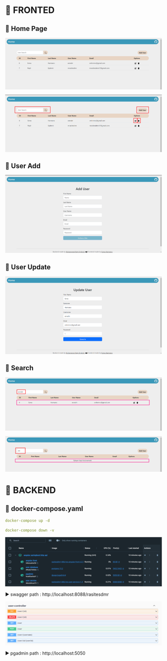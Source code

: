 # 🎯 FRONTED

## 📌 Home Page
<p align ="center">
<img src = "https://github.com/Esmahr/Angular-SpringBoot-Http-Api/blob/main/images/ft1.png">
</p>

<p align ="center">
<img src = "https://github.com/Esmahr/Angular-SpringBoot-Http-Api/blob/main/images/ft3.png">
</p>
 
## 📌 User Add
<p align ="center">
<img src = "https://github.com/Esmahr/Angular-SpringBoot-Http-Api/blob/main/images/ft2.png">
</p>

## 📌 User Update
<p align ="center">
<img src = "https://github.com/Esmahr/Angular-SpringBoot-Http-Api/blob/main/images/ft4.png">
</p>

## 📌 Search
<p align ="center">
<img src = "https://github.com/Esmahr/Angular-SpringBoot-Http-Api/blob/main/images/ft5.png">
</p>

<p align ="center">
<img src = "https://github.com/Esmahr/Angular-SpringBoot-Http-Api/blob/main/images/ft6.png">
</p>

# 🎯 BACKEND

## 📌 docker-compose.yaml

```yaml
docker-compose up -d
```

```yaml
docker-compose down -v
```

<p align ="center">
<img src = "https://github.com/Esmahr/Angular-SpringBoot-Http-Api/blob/main/images/bd1.png">
</p>

▶️ swagger path : http://localhost:8088/rasitesdmr

<p align ="center">
<img src = "https://github.com/Esmahr/Angular-SpringBoot-Http-Api/blob/main/images/bd2.png">
</p>

▶️ pgadmin path : http://localhost:5050

